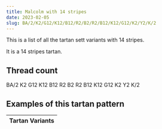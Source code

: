 ```yaml
---
title: Malcolm with 14 stripes
date: 2023-02-05
slug: BA/2/K2/G12/K12/B12/R2/B2/R2/B12/K12/G12/K2/Y2/K/2
---
```

This is a list of all the tartan sett variants with 14 stripes.

It is a 14 stripes tartan.


## Thread count
BA/2 K2 G12 K12 B12 R2 B2 R2 B12 K12 G12 K2 Y2 K/2

## Examples of this tartan pattern

| Tartan Variants |
|---------------|
